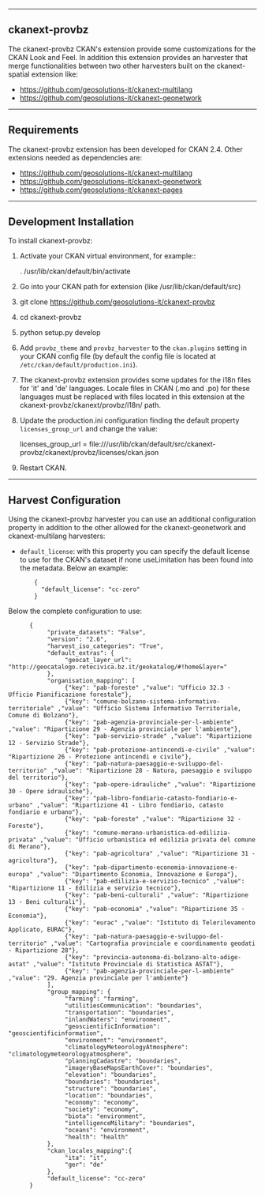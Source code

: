 --------------
ckanext-provbz
--------------

The ckanext-provbz CKAN's extension provide some customizations for the CKAN Look and Feel.
In addition this extension provides an harvester that merge functionalities between two other 
harvesters built on the ckanext-spatial extension like:

- https://github.com/geosolutions-it/ckanext-multilang
- https://github.com/geosolutions-it/ckanext-geonetwork

------------
Requirements
------------

The ckanext-provbz extension has been developed for CKAN 2.4.
Other extensions needed as dependencies are:

- https://github.com/geosolutions-it/ckanext-multilang
- https://github.com/geosolutions-it/ckanext-geonetwork
- https://github.com/geosolutions-it/ckanext-pages

------------------------
Development Installation
------------------------

To install ckanext-provbz:

1. Activate your CKAN virtual environment, for example::

     . /usr/lib/ckan/default/bin/activate

2. Go into your CKAN path for extension (like /usr/lib/ckan/default/src)

3. git clone https://github.com/geosolutions-it/ckanext-provbz

4. cd ckanext-provbz

5. python setup.py develop

6. Add ``provbz_theme``  and ``provbz_harvester`` to the ``ckan.plugins`` setting in your CKAN
   config file (by default the config file is located at
   ``/etc/ckan/default/production.ini``).

7. The ckanext-provbz extension provides some updates for the i18n files for 'it' and 'de' languages. Locale files in CKAN (.mo and .po) for these languages must be replaced with files located in this extension at the ckanext-provbz/ckanext/provbz/i18n/ path.

8. Update the production.ini configuration finding the default property ``licenses_group_url`` and change the value:

     licenses_group_url = file:///usr/lib/ckan/default/src/ckanext-provbz/ckanext/provbz/licenses/ckan.json

9. Restart CKAN.

----------------------
Harvest Configuration
----------------------

Using the ckanext-provbz harvester you can use an additional configuration property in addition to the other allowed for the ckanext-geonetwork and ckanext-multilang harvesters:

* ``default_license``: with this property you can specify the default license to use for the CKAN's dataset if none useLimitation has been found into the metadata. Below an example:

          {
            "default_license": "cc-zero"
          }

Below the complete configuration to use:

          {
               "private_datasets": "False", 
               "version": "2.6", 
               "harvest_iso_categories": "True",
               "default_extras": {
                    "geocat_layer_url": "http://geocatalogo.retecivica.bz.it/geokatalog/#!home&layer="
               },
               "organisation_mapping": [
                    {"key": "pab-foreste" ,"value": "Ufficio 32.3 - Ufficio Pianificazione forestale"},
                    {"key": "comune-bolzano-sistema-informativo-territoriale" ,"value": "Ufficio Sistema Informativo Territoriale, Comune di Bolzano"},
                    {"key": "pab-agenzia-provinciale-per-l-ambiente" ,"value": "Ripartizione 29 - Agenzia provinciale per l'ambiente"},
                    {"key": "pab-servizio-strade" ,"value": "Ripartizione 12 - Servizio Strade"},
                    {"key": "pab-protezione-antincendi-e-civile" ,"value": "Ripartizione 26 - Protezione antincendi e civile"},
                    {"key": "pab-natura-paesaggio-e-sviluppo-del-territorio" ,"value": "Ripartizione 28 - Natura, paesaggio e sviluppo del territorio"},
                    {"key": "pab-opere-idrauliche" ,"value": "Ripartizione 30 - Opere idrauliche"},
                    {"key": "pab-libro-fondiario-catasto-fondiario-e-urbano" ,"value": "Ripartizione 41 - Libro fondiario, catasto fondiario e urbano"},
                    {"key": "pab-foreste" ,"value": "Ripartizione 32 - Foreste"},
                    {"key": "comune-merano-urbanistica-ed-edilizia-privata" ,"value": "Ufficio urbanistica ed edilizia privata del comune di Merano"},
                    {"key": "pab-agricoltura" ,"value": "Ripartizione 31 - agricoltura"},
                    {"key": "pab-dipartimento-economia-innovazione-e-europa" ,"value": "Dipartimento Economia, Innovazione e Europa"},
                    {"key": "pab-edilizia-e-servizio-tecnico" ,"value": "Ripartizione 11 - Edilizia e servizio tecnico"},
                    {"key": "pab-beni-culturali" ,"value": "Ripartizione 13 - Beni culturali"},
                    {"key": "pab-economia" ,"value": "Ripartizione 35 - Economia"},
                    {"key": "eurac" ,"value": "Istituto di Telerilevamento Applicato, EURAC"},
                    {"key": "pab-natura-paesaggio-e-sviluppo-del-territorio" ,"value": "Cartografia provinciale e coordinamento geodati - Ripartizione 28"},
                    {"key": "provincia-autonoma-di-bolzano-alto-adige-astat" ,"value": "Istituto Provinciale di Statistica ASTAT"},
                    {"key": "pab-agenzia-provinciale-per-l-ambiente" ,"value": "29. Agenzia provinciale per l'ambiente"}
               ],
               "group_mapping": {
                    "farming": "farming", 
                    "utilitiesCommunication": "boundaries", 
                    "transportation": "boundaries", 
                    "inlandWaters": "environment", 
                    "geoscientificInformation": "geoscientificinformation", 
                    "environment": "environment", 
                    "climatologyMeteorologyAtmosphere": "climatologymeteorologyatmosphere", 
                    "planningCadastre": "boundaries", 
                    "imageryBaseMapsEarthCover": "boundaries", 
                    "elevation": "boundaries", 
                    "boundaries": "boundaries",
                    "structure": "boundaries", 
                    "location": "boundaries", 
                    "economy": "economy",
                    "society": "economy",
                    "biota": "environment",
                    "intelligenceMilitary": "boundaries",
                    "oceans": "environment",
                    "health": "health"
               },
               "ckan_locales_mapping":{
                    "ita": "it",
                    "ger": "de"
               },
               "default_license": "cc-zero"
          }

